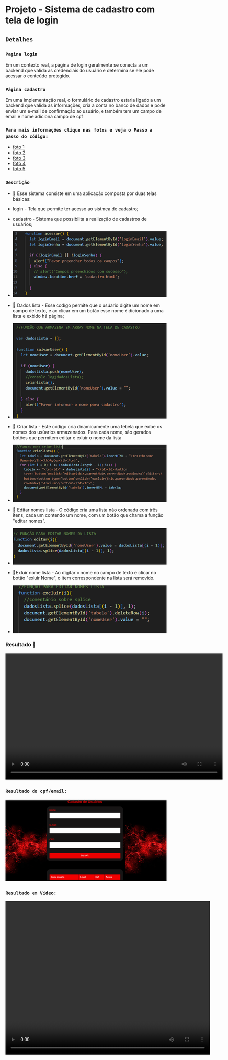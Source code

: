 # Projeto - Sistema de cadastro com tela de login
## `` Detalhes ``
### ``Pagina login``
Em um contexto real, a página de login geralmente se conecta a um backend que valida as credenciais do usuário e determina se ele pode acessar o conteúdo protegido.

### ``Página cadastro``
Em uma implementação real, o formulário de cadastro estaria ligado a um backend que valida as informações, cria a conta no banco de dados e pode enviar um e-mail de confirmação ao usuário, e também tem um campo de email e nome
adiciona campo de cpf

 
 ### ``Para mais informações clique nas fotos e veja o Passo a passo do código:``
 * [foto 1](https://github.com/GabyAlves01mg/login-cad/blob/main/img/passo1.png)
 * [foto 2](https://github.com/GabyAlves01mg/login-cad/blob/main/img/passo2.png)
 * [foto 3](https://github.com/GabyAlves01mg/login-cad/blob/main/img/passo3.png)
 * [foto 4](https://github.com/GabyAlves01mg/login-cad/blob/main/img/passo4.png)
 * [foto 5](https://github.com/GabyAlves01mg/login-cad/blob/main/img/passo5.png)


### ``Descrição``

* 🥇 Esse sistema consiste em uma aplicação composta por duas telas básicas:

* login - Tela que permite ter acesso ao sistmea de cadastro;
* cadastro - Sistema que possibilita a realização de cadastros de usuários;

* ![](img/funcao-acessar.png)


* 🥈 Dados lista - Esse codígo permite que o usúario digite um nome em campo de texto, e ao clicar 
em um botão esse nome é dicionado a uma lista e exbido há página;
 
 * ![](img/value.png)

* 🥉 Criar lista - Este código cria dinamicamente uma tebela que exibe os nomes dos usúarios armazenados.
Para cada nome, são gerados botões que permitem editar e exluir o nome da lista

 * ![](img/criarLista.png)

* 🏅 Editar nomes lista - O código cria uma lista não ordenada 
 com três itens, cada um contendo um nome, com um botão que chama a função "editar nomes".

 * ![](img/nomes.png)

 * 🏅Exluir nome lista - Ao digitar o nome no campo de texto e clicar no botão "exluir Nome", o item correspondente na lista será removido.

* ![](img/exluir.png)


### Resultado 🩷

<video width="680" height="394" controls>
  <source src="img/resultado1.mp4" type="video/mp4">
</video>

### ``Resultado do cpf/email:``
![](img/resultado.png)
### ``Resultado em Vídeo:``  
<video width="640" height="480" controls>
  <source src="img/resultado.mp4" type="video/mp4">
</video>


